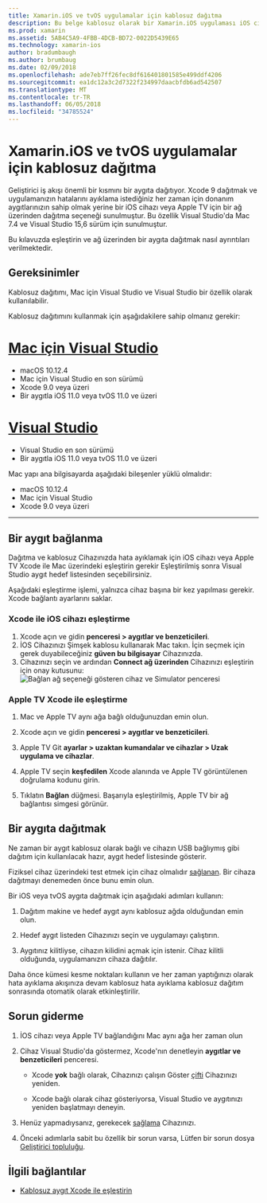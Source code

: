```yaml
---
title: Xamarin.iOS ve tvOS uygulamalar için kablosuz dağıtma
description: Bu belge kablosuz olarak bir Xamarin.iOS uygulaması iOS cihazına ya da Visual Studio'dan sekmelerin yerine Mac veya Visual Studio 2017 dağıtmayı açıklar.
ms.prod: xamarin
ms.assetid: 5AB4C5A9-4FBB-4DCB-BD72-0022D5439E65
ms.technology: xamarin-ios
author: bradumbaugh
ms.author: brumbaug
ms.date: 02/09/2018
ms.openlocfilehash: ade7eb7ff26fec8df616401801585e499ddf4206
ms.sourcegitcommit: ea1dc12a3c2d7322f234997daacbfdb6ad542507
ms.translationtype: MT
ms.contentlocale: tr-TR
ms.lasthandoff: 06/05/2018
ms.locfileid: "34785524"
---
```

# <a name="wireless-deployment-for-xamarinios-and-tvos-apps"></a>Xamarin.iOS ve tvOS uygulamalar için kablosuz dağıtma

Geliştirici iş akışı önemli bir kısmını bir aygıta dağıtıyor. Xcode 9 dağıtmak ve uygulamanızın hatalarını ayıklama istediğiniz her zaman için donanım aygıtlarınızın sahip olmak yerine bir iOS cihazı veya Apple TV için bir ağ üzerinden dağıtma seçeneği sunulmuştur. Bu özellik Visual Studio'da Mac 7.4 ve Visual Studio 15,6 sürüm için sunulmuştur.

Bu kılavuzda eşleştirin ve ağ üzerinden bir aygıta dağıtmak nasıl ayrıntıları verilmektedir.

## <a name="requirements"></a>Gereksinimler

Kablosuz dağıtımı, Mac için Visual Studio ve Visual Studio bir özellik olarak kullanılabilir.

Kablosuz dağıtımını kullanmak için aşağıdakilere sahip olmanız gerekir:

# <a name="visual-studio-for-mactabvsmac"></a>[Mac için Visual Studio](#tab/vsmac)

- macOS 10.12.4
- Mac için Visual Studio en son sürümü
- Xcode 9.0 veya üzeri
- Bir aygıtla iOS 11.0 veya tvOS 11.0 ve üzeri

# <a name="visual-studiotabvswin"></a>[Visual Studio](#tab/vswin)

- Visual Studio en son sürümü
- Bir aygıtla iOS 11.0 veya tvOS 11.0 ve üzeri

Mac yapı ana bilgisayarda aşağıdaki bileşenler yüklü olmalıdır:

- macOS 10.12.4
- Mac için Visual Studio
- Xcode 9.0 veya üzeri

-----

## <a name="connecting-a-device"></a>Bir aygıt bağlanma

Dağıtma ve kablosuz Cihazınızda hata ayıklamak için iOS cihazı veya Apple TV Xcode ile Mac üzerindeki eşleştirin gerekir Eşleştirilmiş sonra Visual Studio aygıt hedef listesinden seçebilirsiniz. 

Aşağıdaki eşleştirme işlemi, yalnızca cihaz başına bir kez yapılması gerekir. Xcode bağlantı ayarlarını saklar.

<a name="pair" />

### <a name="pairing-an-ios-device-with-xcode"></a>Xcode ile iOS cihazı eşleştirme

1. Xcode açın ve gidin **penceresi > aygıtlar ve benzeticileri**.
2. İOS Cihazınızı Şimşek kablosu kullanarak Mac takın. İçin seçmek için gerek duyabileceğiniz **güven bu bilgisayar** Cihazınızda.
3. Cihazınızı seçin ve ardından **Connect ağ üzerinden** Cihazınızı eşleştirin için onay kutusunu: ![Bağlan ağ seçeneği gösteren cihaz ve Simulator penceresi](wireless-deployment-images/image2.png)

### <a name="pairing-an-apple-tv-with-xcode"></a>Apple TV Xcode ile eşleştirme

1. Mac ve Apple TV aynı ağa bağlı olduğunuzdan emin olun.

2. Xcode açın ve gidin **penceresi > aygıtlar ve benzeticileri**.

3. Apple TV Git **ayarlar > uzaktan kumandalar ve cihazlar > Uzak uygulama ve cihazlar**.

4. Apple TV seçin **keşfedilen** Xcode alanında ve Apple TV görüntülenen doğrulama kodunu girin.

5. Tıklatın **Bağlan** düğmesi. Başarıyla eşleştirilmiş, Apple TV bir ağ bağlantısı simgesi görünür.

## <a name="deploy-to-a-device"></a>Bir aygıta dağıtmak

Ne zaman bir aygıt kablosuz olarak bağlı ve cihazın USB bağlıymış gibi dağıtım için kullanılacak hazır, aygıt hedef listesinde gösterir.

Fiziksel cihaz üzerindeki test etmek için cihaz olmalıdır [sağlanan](~/ios/get-started/installation/device-provisioning/index.md). Bir cihaza dağıtmayı denemeden önce bunu emin olun. 

Bir iOS veya tvOS aygıta dağıtmak için aşağıdaki adımları kullanın:

1. Dağıtım makine ve hedef aygıt aynı kablosuz ağda olduğundan emin olun. 

2. Hedef aygıt listeden Cihazınızı seçin ve uygulamayı çalıştırın.

2. Aygıtınız kilitliyse, cihazın kilidini açmak için istenir. Cihaz kilitli olduğunda, uygulamanızın cihaza dağıtılır.

Daha önce kümesi kesme noktaları kullanın ve her zaman yaptığınızı olarak hata ayıklama akışınıza devam kablosuz hata ayıklama kablosuz dağıtım sonrasında otomatik olarak etkinleştirilir.

## <a name="troubleshooting"></a>Sorun giderme

1. İOS cihazı veya Apple TV bağlandığını Mac aynı ağa her zaman olun

2. Cihaz Visual Studio'da göstermez, Xcode'nın denetleyin **aygıtlar ve benzeticileri** penceresi. 

    * Xcode **yok** bağlı olarak, Cihazınızı çalışın Göster [çifti](#pair) Cihazınızı yeniden.

    * Xcode bağlı olarak cihaz gösteriyorsa, Visual Studio ve aygıtınızı yeniden başlatmayı deneyin.

3. Henüz yapmadıysanız, gerekecek [sağlama](~/ios/get-started/installation/device-provisioning/index.md) Cihazınızı.

4. Önceki adımlarla sabit bu özellik bir sorun varsa, Lütfen bir sorun dosya [Geliştirici topluluğu](https://developercommunity.visualstudio.com/spaces/41/index.html).

## <a name="related-links"></a>İlgili bağlantılar

- [Kablosuz aygıt Xcode ile eşleştirin](https://help.apple.com/xcode/mac/9.0/index.html?localePath=en.lproj#/devbc48d1bad)
